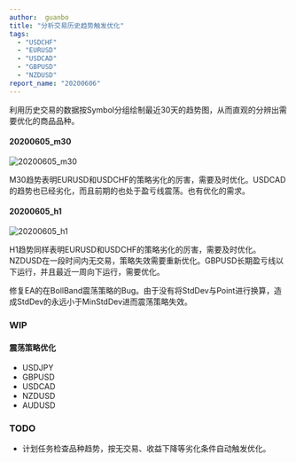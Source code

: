 ```yaml
---
author:  guanbo
title: "分析交易历史趋势触发优化"
tags: 
  - "USDCHF"
  - "EURUSD"
  - "USDCAD"
  - "GBPUSD"
  - "NZDUSD"
report_name: "20200606"
---
```


利用历史交易的数据按Symbol分组绘制最近30天的趋势图，从而直观的分辨出需要优化的商品品种。

#### 20200605_m30
![20200605_m30]({{site.url}}{{site.baseurl}}/assets/images/20200605_m30.png)

M30趋势表明EURUSD和USDCHF的策略劣化的厉害，需要及时优化。USDCAD的趋势也已经劣化，而且前期的也处于盈亏线震荡。也有优化的需求。

#### 20200605_h1
![20200605_h1]({{site.url}}{{site.baseurl}}/assets/images/20200605_h1.png)

H1趋势同样表明EURUSD和USDCHF的策略劣化的厉害，需要及时优化。NZDUSD在一段时间内无交易，策略失效需要重新优化。GBPUSD长期盈亏线以下运行，并且最近一周向下运行，需要优化。


修复EA的在BollBand震荡策略的Bug。由于没有将StdDev与Point进行换算，造成StdDev的永远小于MinStdDev进而震荡策略失效。


### WIP

#### 震荡策略优化
- USDJPY
- GBPUSD
- USDCAD
- NZDUSD
- AUDUSD

### TODO
- 计划任务检查品种趋势，按无交易、收益下降等劣化条件自动触发优化。
